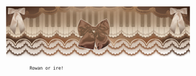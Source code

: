 ![image_alt](https://github.com/G00fstergoof/G00fstergoof/blob/main/IMG_4600.png)

             Rowan or ire!

